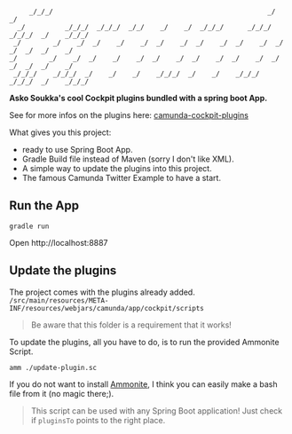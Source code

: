 ```

     _/_/_/                                                      _/            _/
  _/          _/_/_/  _/_/_/  _/_/    _/    _/  _/_/_/      _/_/_/    _/_/_/  _/    _/_/_/
 _/        _/    _/  _/    _/    _/  _/    _/  _/    _/  _/    _/  _/    _/  _/  _/    _/
_/        _/    _/  _/    _/    _/  _/    _/  _/    _/  _/    _/  _/    _/  _/  _/    _/
 _/_/_/    _/_/_/  _/    _/    _/    _/_/_/  _/    _/    _/_/_/    _/_/_/  _/    _/_/_/

```

**Asko Soukka's cool Cockpit plugins bundled with a spring boot App.**

See for more infos on the plugins here: [camunda-cockpit-plugins](https://github.com/datakurre/camunda-cockpit-plugins/)

What gives you this project:
* ready to use Spring Boot App.
* Gradle Build file instead of Maven (sorry I don't like XML).
* A simple way to update the plugins into this project.
* The famous Camunda Twitter Example to have a start.

## Run the App
`gradle run`

Open http://localhost:8887

## Update the plugins
The project comes with the plugins already added.
`/src/main/resources/META-INF/resources/webjars/camunda/app/cockpit/scripts`
>Be aware that this folder is a requirement that it works!

To update the plugins, all you have to do, is to run the provided Ammonite Script.

`amm ./update-plugin.sc`

If you do not want to install [Ammonite](http://ammonite.io), I think you can easily make a bash file from it (no magic there;).

> This script can be used with any Spring Boot application! Just check if `pluginsTo` points to the right place.